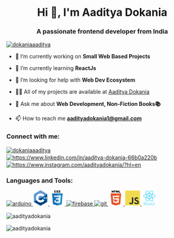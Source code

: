 
<h1 align="center">Hi 👋, I'm Aaditya Dokania</h1>
<h3 align="center">A passionate frontend developer from India</h3>

<p align="left"> <a href="https://twitter.com/dokaniaaaditya" target="blank"><img src="https://img.shields.io/twitter/follow/dokaniaaaditya?logo=twitter&style=for-the-badge" alt="dokaniaaaditya" /></a> </p>

- 🔭 I’m currently working on **Small Web Based Projects**

- 🌱 I’m currently learning **ReactJs**

- 🤝 I’m looking for help with **Web Dev Ecosystem**

- 👨‍💻 All of my projects are available at [Aaditya Dokania](https://www.aadityadokania.com)

- 💬 Ask me about **Web Development, Non-Fiction Books📚**

- 📫 How to reach me **aadityadokania1@gmail.com**

<h3 align="left">Connect with me:</h3>
<p align="left">
<a href="https://twitter.com/dokaniaaaditya" target="blank"><img align="center" src="https://raw.githubusercontent.com/rahuldkjain/github-profile-readme-generator/master/src/images/icons/Social/twitter.svg" alt="dokaniaaaditya" height="30" width="40" /></a>
<a href="https://linkedin.com/in/https://www.linkedin.com/in/aaditya-dokania-66b0a220b" target="blank"><img align="center" src="https://raw.githubusercontent.com/rahuldkjain/github-profile-readme-generator/master/src/images/icons/Social/linked-in-alt.svg" alt="https://www.linkedin.com/in/aaditya-dokania-66b0a220b" height="30" width="40" /></a>
<a href="https://instagram.com/https://www.instagram.com/aadityadokania/?hl=en" target="blank"><img align="center" src="https://raw.githubusercontent.com/rahuldkjain/github-profile-readme-generator/master/src/images/icons/Social/instagram.svg" alt="https://www.instagram.com/aadityadokania/?hl=en" height="30" width="40" /></a>
</p>

<h3 align="left">Languages and Tools:</h3>
<p align="left"> <a href="https://www.arduino.cc/" target="_blank" rel="noreferrer"> <img src="https://cdn.worldvectorlogo.com/logos/arduino-1.svg" alt="arduino" width="40" height="40"/> </a> <a href="https://www.w3schools.com/cpp/" target="_blank" rel="noreferrer"> <img src="https://raw.githubusercontent.com/devicons/devicon/master/icons/cplusplus/cplusplus-original.svg" alt="cplusplus" width="40" height="40"/> </a> <a href="https://www.w3schools.com/css/" target="_blank" rel="noreferrer"> <img src="https://raw.githubusercontent.com/devicons/devicon/master/icons/css3/css3-original-wordmark.svg" alt="css3" width="40" height="40"/> </a> <a href="https://firebase.google.com/" target="_blank" rel="noreferrer"> <img src="https://www.vectorlogo.zone/logos/firebase/firebase-icon.svg" alt="firebase" width="40" height="40"/> </a> <a href="https://git-scm.com/" target="_blank" rel="noreferrer"> <img src="https://www.vectorlogo.zone/logos/git-scm/git-scm-icon.svg" alt="git" width="40" height="40"/> </a> <a href="https://www.w3.org/html/" target="_blank" rel="noreferrer"> <img src="https://raw.githubusercontent.com/devicons/devicon/master/icons/html5/html5-original-wordmark.svg" alt="html5" width="40" height="40"/> </a> <a href="https://developer.mozilla.org/en-US/docs/Web/JavaScript" target="_blank" rel="noreferrer"> <img src="https://raw.githubusercontent.com/devicons/devicon/master/icons/javascript/javascript-original.svg" alt="javascript" width="40" height="40"/> </a> <a href="https://reactjs.org/" target="_blank" rel="noreferrer"> <img src="https://raw.githubusercontent.com/devicons/devicon/master/icons/react/react-original-wordmark.svg" alt="react" width="40" height="40"/> </a> </p>

<p><img align="center" src="https://github-readme-stats.vercel.app/api/top-langs?username=aadityadokania&show_icons=true&locale=en&layout=compact" alt="aadityadokania" /></p>

<p><img align="center" src="https://github-readme-streak-stats.herokuapp.com/?user=aadityadokania&" alt="aadityadokania" /></p>
